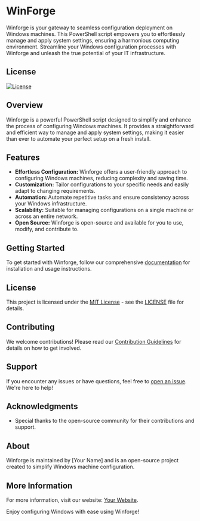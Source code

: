 # WinForge
Winforge is your gateway to seamless configuration deployment on Windows machines. This PowerShell script empowers you to effortlessly manage and apply system settings, ensuring a harmonious computing environment. Streamline your Windows configuration processes with Winforge and unleash the true potential of your IT infrastructure.


## License
[![License](https://img.shields.io/badge/License-MIT-blue.svg)](LICENSE)

## Overview

Winforge is a powerful PowerShell script designed to simplify and enhance the process of configuring Windows machines. It provides a straightforward and efficient way to manage and apply system settings, making it easier than ever to automate your perfect setup on a fresh install.

## Features

- **Effortless Configuration:** Winforge offers a user-friendly approach to configuring Windows machines, reducing complexity and saving time.
- **Customization:** Tailor configurations to your specific needs and easily adapt to changing requirements.
- **Automation:** Automate repetitive tasks and ensure consistency across your Windows infrastructure.
- **Scalability:** Suitable for managing configurations on a single machine or across an entire network.
- **Open Source:** Winforge is open-source and available for you to use, modify, and contribute to.

## Getting Started

To get started with Winforge, follow our comprehensive [documentation](docs/) for installation and usage instructions.

## License

This project is licensed under the [MIT License](LICENSE) - see the [LICENSE](LICENSE) file for details.

## Contributing

We welcome contributions! Please read our [Contribution Guidelines](CONTRIBUTING.md) for details on how to get involved.

## Support

If you encounter any issues or have questions, feel free to [open an issue](https://github.com/yourusername/winforge/issues). We're here to help!

## Acknowledgments

- Special thanks to the open-source community for their contributions and support.

## About

Winforge is maintained by [Your Name] and is an open-source project created to simplify Windows machine configuration. 

## More Information

For more information, visit our website: [Your Website](https://www.yourwebsite.com).

Enjoy configuring Windows with ease using Winforge!
